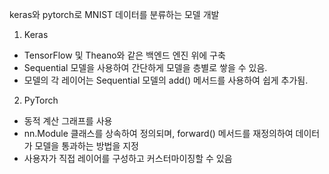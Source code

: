 keras와 pytorch로 MNIST 데이터를 분류하는 모델 개발

1. Keras
- TensorFlow 및 Theano와 같은 백엔드 엔진 위에 구축
- Sequential 모델을 사용하여 간단하게 모델을 층별로 쌓을 수 있음.
- 모델의 각 레이어는 Sequential 모델의 add() 메서드를 사용하여 쉽게 추가됨.

2. PyTorch
- 동적 계산 그래프를 사용
- nn.Module 클래스를 상속하여 정의되며, forward() 메서드를 재정의하여 데이터가 모델을 통과하는 방법을 지정
- 사용자가 직접 레이어를 구성하고 커스터마이징할 수 있음
